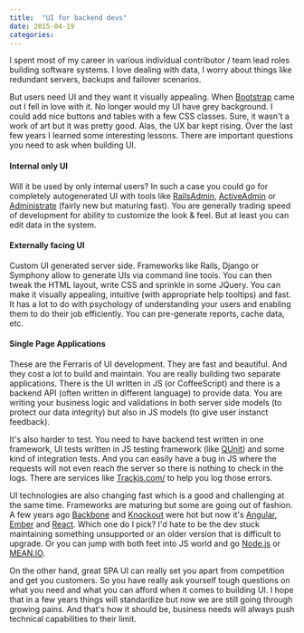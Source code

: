 ```yaml
---
title:  "UI for backend devs"
date: 2015-04-19
categories:
---
```


I spent most of my career in various individual contributor / team lead roles building software systems.  I love dealing with data, I worry about things like redundant servers, backups and failover scenarios.

But users need UI and they want it visually appealing.  When [Bootstrap](http://getbootstrap.com/) came out I fell in love with it.  No longer would my UI have grey background.  I could add nice buttons and tables with a few CSS classes.  Sure, it wasn't a work of art but it was pretty good.  Alas, the UX bar kept rising.  Over the last few years I learned some interesting lessons.  There are important questions you need to ask when building UI.

#### Internal only UI

Will it be used by only internal users?  In such a case you could go for completely autogenerated UI with tools like [RailsAdmin](https://github.com/sferik/rails_admin), [ActiveAdmin](http://activeadmin.info/) or [Administrate](https://github.com/thoughtbot/administrate) (fairly new but maturing fast).  You are generally trading speed of development for ability to customize the look & feel.  But at least you can edit data in the system.

#### Externally facing UI

Custom UI generated server side.  Frameworks like Rails, Django or Symphony allow to generate UIs via command line tools.  You can then tweak the HTML layout, write CSS and sprinkle in some JQuery.  You can make it visually appealing, intuitive (with appropriate help tooltips) and fast.  It has a lot to do with psychology of understanding your users and enabling them to do their job efficiently.  You can pre-generate reports, cache data, etc.

#### Single Page Applications

These are the Ferraris of UI development.  They are fast and beautiful.  And they cost a lot to build and maintain.  You are really building two separate applications.  There is the UI written in JS (or CoffeeScript) and there is a backend API (often written in different language) to provide data.  You are writing your business logic and validations in both server side models (to protect our data integrity) but also in JS models (to give user instanct feedback).

It's also harder to test.  You need to have backend test written in one framework, UI tests written in JS testing framework (like [QUnit](https://qunitjs.com/)) and some kind of integration tests.  And you can easily have a bug in JS where the requests will not even reach the server so there is nothing to check in the logs.  There are services like [Trackjs.com/](https://trackjs.com/) to help you log those errors.

UI technologies are also changing fast which is a good and challenging at the same time.  Frameworks are maturing but some are going out of fashion.  A few years ago [Backbone](http://backbonejs.org/) and [Knockout](http://knockoutjs.com/) were hot but now it's [Angular](https://angularjs.org/), [Ember](http://emberjs.com/) and [React](https://facebook.github.io/react/index.html).  Which one do I pick?  I'd hate to be the dev stuck maintaining something unsupported or an older version that is difficult to upgrade.  Or you can jump with both feet into JS world and go [Node.js](https://nodejs.org/) or [MEAN.IO](http://mean.io/).

On the other hand, great SPA UI can really set you apart from competition and get you customers.  So you have really ask yourself tough questions on what you need and what you can afford when it comes to building UI.  I hope that in a few years things will standardize but now we are still going through growing pains.  And that's how it should be, business needs will always push technical capabilities to their limit.
